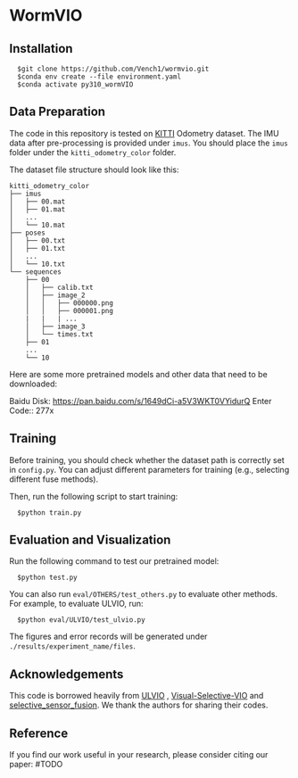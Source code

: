 # WormVIO 

## Installation

      $git clone https://github.com/Vench1/wormvio.git
      $conda env create --file environment.yaml
      $conda activate py310_wormVIO

## Data Preparation

The code in this repository is tested on [KITTI](https://www.cvlibs.net/datasets/kitti/) Odometry dataset. The IMU data after pre-processing is provided under `imus`. You should place the `imus` folder under the `kitti_odometry_color` folder. 

The dataset file structure should look like this:


```
kitti_odometry_color
├── imus
│   ├── 00.mat
│   ├── 01.mat
│   ...
│   └── 10.mat
├── poses
│   ├── 00.txt
│   ├── 01.txt
│   ...
│   └── 10.txt
└── sequences
    ├── 00
    │   ├── calib.txt
    │   ├── image_2
    │   │   ├── 000000.png
    │   │   ├── 000001.png
    |   |   | ...
    │   ├── image_3
    │   └── times.txt
    ├── 01
    ...
    └── 10
```

Here are some more pretrained models and other data that need to be downloaded:

Baidu Disk: https://pan.baidu.com/s/1649dCi-a5V3WKT0VYidurQ Enter Code:: 277x 

## Training

Before training, you should check whether the dataset path is correctly set in `config.py`. You can adjust different parameters for training (e.g., selecting different fuse methods). 

Then, run the following script to start training:

      $python train.py

## Evaluation and Visualization

Run the following command to test our pretrained model:

      $python test.py

You can also run `eval/OTHERS/test_others.py` to evaluate other methods. For example, to evaluate ULVIO, run:

      $python eval/ULVIO/test_ulvio.py

The figures and error records will be generated under `./results/experiment_name/files`.


## Acknowledgements

This code is borrowed heavily from [ULVIO](https://github.com/jp4327/ulvio) , [Visual-Selective-VIO](https://github.com/mingyuyng/Visual-Selective-VIO) and [selective_sensor_fusion](https://github.com/changhao-chen/selective_sensor_fusion). We thank the authors for sharing their codes.

## Reference

If you find our work useful in your research, please consider citing our paper:
#TODO
